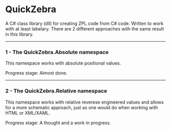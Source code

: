 # QuickZebra
A C# class library (dll) for creating ZPL code from C# code. Written to work with at least labelary. There are 2 different approaches with the same result in this library.

---

### 1 - The QuickZebra.Absolute namespace

This namespace works with absolute positional values.

Progress stage: Almost done.

---

### 2 - The QuickZebra.Relative namespace

This namespace works with relative reverese engineered values and allows for a more schematic approach, just as one would do when working with HTML or XML/XAML.

Progress stage: A thought and a work in progress.

